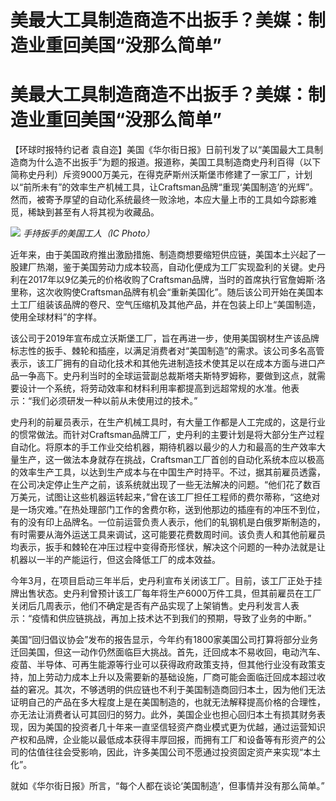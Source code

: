 # 美最大工具制造商造不出扳手？美媒：制造业重回美国“没那么简单”

# 美最大工具制造商造不出扳手？美媒：制造业重回美国“没那么简单”

【环球时报特约记者
袁自迩】美国《华尔街日报》日前刊发了以“美国最大工具制造商为什么造不出扳手”为题的报道。报道称，美国工具制造商史丹利百得（以下简称史丹利）斥资9000万美元，在得克萨斯州沃斯堡市修建了一家工厂，计划以“前所未有”的效率生产机械工具，让Craftsman品牌“重现‘美国制造’的光辉”。然而，被寄予厚望的自动化系统最终一败涂地，本应大量上市的工具如今踪影难觅，稀缺到甚至有人将其视为收藏品。

![](https://inews.gtimg.com/om_bt/O7tTFX31mIAkH3d3FwThPGDSXaONwHGUL0K68ASHylZF4AA/1000)
_手持扳手的美国工人（IC Photo）_

近年来，由于美国政府推出激励措施、制造商想要缩短供应链，美国本土兴起了一股建厂热潮，鉴于美国劳动力成本较高，自动化便成为工厂实现盈利的关键。史丹利在2017年以9亿美元的价格收购了Craftsman品牌，当时的首席执行官詹姆斯·洛里称，这次收购使Craftsman品牌有机会“重新美国化”。随后该公司开始在美国本土工厂组装该品牌的卷尺、空气压缩机及其他产品，并在包装上印上“美国制造，使用全球材料”的字样。

该公司于2019年宣布成立沃斯堡工厂，旨在再进一步，使用美国钢材生产该品牌标志性的扳手、棘轮和插座，以满足消费者对“美国制造”的需求。该公司多名高管表示，该工厂拥有的自动化技术和其他先进制造技术使其足以在成本方面与进口产品一争高下。史丹利当时的全球运营副总裁斯塔夫斯特罗姆称，要做到这点，就需要设计一个系统，将劳动效率和材料利用率都提高到远超常规的水准。他表示：“我们必须研发一种以前从未使用过的技术。”

史丹利的前雇员表示，在生产机械工具时，有大量工作都是人工完成的，这是行业的惯常做法。而针对Craftsman品牌工厂，史丹利的主要计划是将大部分生产过程自动化。将原本的手工作业交给机器，期待机器以最少的人力和最高的生产效率大量生产，这一做法本身就存在挑战，Craftsman工厂首创的自动化系统本应以极高的效率生产工具，以达到生产成本与在中国生产时持平。不过，据其前雇员透露，在公司决定停止生产之前，该系统就出现了一些无法解决的问题。“他们花了数百万美元，试图让这些机器运转起来，”曾在该工厂担任工程师的费尔蒂称，“这绝对是一场灾难。”在热处理部门工作的舍费尔称，送到他那边的插座有的冲压不到位，有的没有印上品牌名。一位前运营负责人表示，他们的轧钢机是白俄罗斯制造的，有时需要从海外运送工具来调试，这可能要花费数周时间。该负责人和其他前雇员均表示，扳手和棘轮在冲压过程中变得奇形怪状，解决这个问题的一种办法就是让机器以一半的产能运行，但这会降低工厂的成本效益。

今年3月，在项目启动三年半后，史丹利宣布关闭该工厂。目前，该工厂正处于挂牌出售状态。史丹利曾预计该工厂每年将生产6000万件工具，但其前雇员在工厂关闭后几周表示，他们不确定是否有产品实现了上架销售。史丹利发言人表示：“疫情和供应链挑战，再加上技术达不到我们的预期，导致了业务的中断。”

美国“回归倡议协会”发布的报告显示，今年约有1800家美国公司打算将部分业务迁回美国，但这一动作仍然面临巨大挑战。首先，迁回成本不易收回，电动汽车、疫苗、半导体、可再生能源等行业可以获得政府政策支持，但其他行业没有政策支持，加上劳动力成本上升以及需要新的基础设施，厂商可能会面临迁回成本超过收益的窘况。其次，不够透明的供应链也不利于美国制造商回归本土，因为他们无法证明自己的产品在多大程度上是在美国制造的，也就无法解释提高价格的合理性，亦无法让消费者认可其回归的努力。此外，美国企业也担心回归本土有损其财务表现，因为美国的投资者几十年来一直坚信轻资产商业模式更为优越，通过运营知识产权和品牌，企业能以最低成本获得丰厚回报，而拥有工厂和设备等有形资产的公司的估值往往会受影响，因此，许多美国公司不愿通过投资固定资产来实现“本土化”。

就如《华尔街日报》所言，“每个人都在谈论‘美国制造’，但事情并没有那么简单。”

